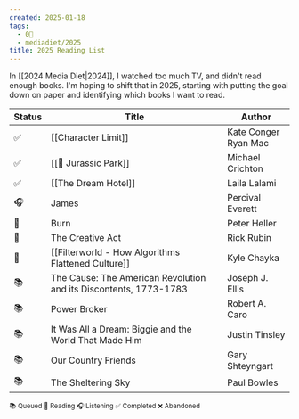 ```yaml
---
created: 2025-01-18
tags:
  - 0🌲
  - mediadiet/2025
title: 2025 Reading List
---
```

In [[2024 Media Diet|2024]], I watched too much TV, and didn't read enough books. I'm hoping to shift that in 2025, starting with putting the goal down on paper and identifying which books I want to read.

| Status | **Title**                                                         | Author                  |
| ------ | ----------------------------------------------------------------- | ----------------------- |
| ✅      | [[Character Limit]]                                               | Kate Conger<br>Ryan Mac |
| ✅      | [[🦖 Jurassic Park]]                                              | Michael Crichton        |
| ✅      | [[The Dream Hotel]]                                               | Laila Lalami            |
| 🎧     | James                                                             | Percival Everett        |
| 📖     | Burn                                                              | Peter Heller            |
| 📖     | The Creative Act                                                  | Rick Rubin              |
| 📖     | [[Filterworld - How Algorithms Flattened Culture]]                | Kyle Chayka             |
| 📚     | The Cause: The American Revolution and its Discontents, 1773-1783 | Joseph J. Ellis         |
| 📚     | Power Broker                                                      | Robert A. Caro          |
| 📚     | It Was All a Dream: Biggie and the World That Made Him            | Justin Tinsley          |
| 📚     | Our Country Friends                                               | Gary Shteyngart         |
| 📚     | The Sheltering Sky                                                | Paul Bowles             |

<small>       📚 Queued        📖 Reading      🎧 Listening         ✅ Completed         ❌ Abandoned </small>  
